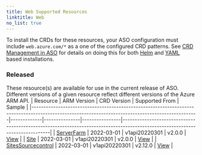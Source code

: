 ```yaml
---
title: Web Supported Resources
linktitle: Web
no_list: true
---
```

To install the CRDs for these resources, your ASO configuration must include `web.azure.com/*` as a one of the configured CRD patterns. See [CRD Management in ASO](https://azure.github.io/azure-service-operator/guide/crd-management/) for details on doing this for both [Helm](https://azure.github.io/azure-service-operator/guide/crd-management/#helm) and [YAML](https://azure.github.io/azure-service-operator/guide/crd-management/#yaml) based installations.

### Released

These resource(s) are available for use in the current release of ASO. Different versions of a given resource reflect different versions of the Azure ARM API.
| Resource                                                                                                                                         | ARM Version | CRD Version   | Supported From | Sample                                                                                                                       |
|--------------------------------------------------------------------------------------------------------------------------------------------------|-------------|---------------|----------------|------------------------------------------------------------------------------------------------------------------------------|
| [ServerFarm](https://azure.github.io/azure-service-operator/reference/web/v1api20220301/#web.azure.com/v1api20220301.ServerFarm)                 | 2022-03-01  | v1api20220301 | v2.0.0         | [View](https://github.com/Azure/azure-service-operator/tree/main/v2/samples/web/v1api/v1api20220301_serverfarm.yaml)         |
| [Site](https://azure.github.io/azure-service-operator/reference/web/v1api20220301/#web.azure.com/v1api20220301.Site)                             | 2022-03-01  | v1api20220301 | v2.0.0         | [View](https://github.com/Azure/azure-service-operator/tree/main/v2/samples/web/v1api/v1api20220301_site.yaml)               |
| [SitesSourcecontrol](https://azure.github.io/azure-service-operator/reference/web/v1api20220301/#web.azure.com/v1api20220301.SitesSourcecontrol) | 2022-03-01  | v1api20220301 | v2.12.0        | [View](https://github.com/Azure/azure-service-operator/tree/main/v2/samples/web/v1api/v1api20220301_sitessourcecontrol.yaml) |

